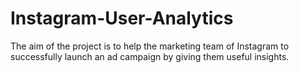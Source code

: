 # Instagram-User-Analytics
The aim of the project is to help the marketing team of Instagram to successfully launch an ad campaign by giving them useful insights.
